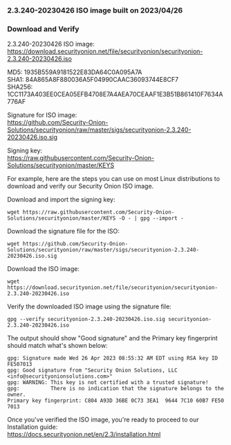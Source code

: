 ### 2.3.240-20230426 ISO image built on 2023/04/26



### Download and Verify

2.3.240-20230426 ISO image:  
https://download.securityonion.net/file/securityonion/securityonion-2.3.240-20230426.iso

MD5: 1935B559A9181522E83DA64C0A095A7A  
SHA1: 84A865A8F880036A5F04990CAAC36093744E8CF7  
SHA256: 1CC1173A403EE0CEA05EFB4708E7A4AEA70CEAAF1E3B51B861410F7634A776AF 

Signature for ISO image:  
https://github.com/Security-Onion-Solutions/securityonion/raw/master/sigs/securityonion-2.3.240-20230426.iso.sig

Signing key:  
https://raw.githubusercontent.com/Security-Onion-Solutions/securityonion/master/KEYS  

For example, here are the steps you can use on most Linux distributions to download and verify our Security Onion ISO image.

Download and import the signing key:  
```
wget https://raw.githubusercontent.com/Security-Onion-Solutions/securityonion/master/KEYS -O - | gpg --import -  
```

Download the signature file for the ISO:  
```
wget https://github.com/Security-Onion-Solutions/securityonion/raw/master/sigs/securityonion-2.3.240-20230426.iso.sig
```

Download the ISO image:  
```
wget https://download.securityonion.net/file/securityonion/securityonion-2.3.240-20230426.iso
```

Verify the downloaded ISO image using the signature file:  
```
gpg --verify securityonion-2.3.240-20230426.iso.sig securityonion-2.3.240-20230426.iso
```

The output should show "Good signature" and the Primary key fingerprint should match what's shown below:
```
gpg: Signature made Wed 26 Apr 2023 08:55:32 AM EDT using RSA key ID FE507013
gpg: Good signature from "Security Onion Solutions, LLC <info@securityonionsolutions.com>"
gpg: WARNING: This key is not certified with a trusted signature!
gpg:          There is no indication that the signature belongs to the owner.
Primary key fingerprint: C804 A93D 36BE 0C73 3EA1  9644 7C10 60B7 FE50 7013
```

Once you've verified the ISO image, you're ready to proceed to our Installation guide:  
https://docs.securityonion.net/en/2.3/installation.html
